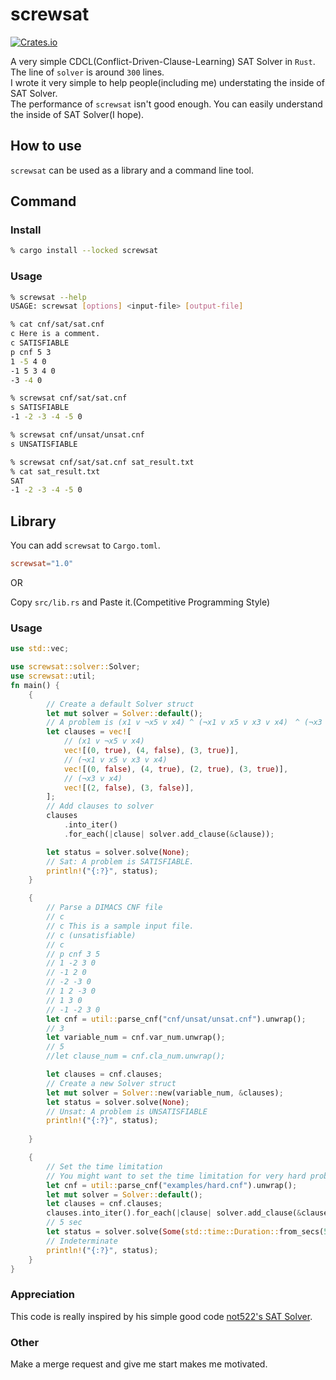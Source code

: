 # screwsat

[![Crates.io](https://img.shields.io/crates/v/screwsat)](https://crates.io/crates/screwsat)

A very simple CDCL(Conflict-Driven-Clause-Learning) SAT Solver in `Rust`. The line of `solver` is around `300` lines.  
I wrote it very simple to help people(including me) understating the inside of SAT Solver.  
The performance of `screwsat` isn't good enough. You can easily understand the inside of SAT Solver(I hope).

## How to use

`screwsat` can be used as a library and a command line tool. 

## Command

### Install

```bash
% cargo install --locked screwsat
```

### Usage

```bash
% screwsat --help
USAGE: screwsat [options] <input-file> [output-file]

% cat cnf/sat/sat.cnf
c Here is a comment.
c SATISFIABLE
p cnf 5 3
1 -5 4 0
-1 5 3 4 0
-3 -4 0

% screwsat cnf/sat/sat.cnf
s SATISFIABLE
-1 -2 -3 -4 -5 0

% screwsat cnf/unsat/unsat.cnf
s UNSATISFIABLE

% screwsat cnf/sat/sat.cnf sat_result.txt
% cat sat_result.txt
SAT
-1 -2 -3 -4 -5 0

```

## Library

You can add `screwsat` to `Cargo.toml`.

```toml
screwsat="1.0"
```

OR

Copy `src/lib.rs` and Paste it.(Competitive Programming Style)

### Usage

```rust
use std::vec;

use screwsat::solver::Solver;
use screwsat::util;
fn main() {
    {
        // Create a default Solver struct
        let mut solver = Solver::default();
        // A problem is (x1 v ¬x5 v x4) ^ (¬x1 v x5 v x3 v x4)　^ (¬x3 v x4)
        let clauses = vec![
            // (x1 v ¬x5 v x4)
            vec![(0, true), (4, false), (3, true)],
            // (¬x1 v x5 v x3 v x4)
            vec![(0, false), (4, true), (2, true), (3, true)],
            // (¬x3 v x4)
            vec![(2, false), (3, false)],
        ];
        // Add clauses to solver
        clauses
            .into_iter()
            .for_each(|clause| solver.add_clause(&clause));

        let status = solver.solve(None);
        // Sat: A problem is SATISFIABLE.
        println!("{:?}", status);
    }

    {
        // Parse a DIMACS CNF file
        // c
        // c This is a sample input file.
        // c (unsatisfiable)
        // c
        // p cnf 3 5
        // 1 -2 3 0
        // -1 2 0
        // -2 -3 0
        // 1 2 -3 0
        // 1 3 0
        // -1 -2 3 0
        let cnf = util::parse_cnf("cnf/unsat/unsat.cnf").unwrap();
        // 3
        let variable_num = cnf.var_num.unwrap();
        // 5
        //let clause_num = cnf.cla_num.unwrap();

        let clauses = cnf.clauses;
        // Create a new Solver struct
        let mut solver = Solver::new(variable_num, &clauses);
        let status = solver.solve(None);
        // Unsat: A problem is UNSATISFIABLE
        println!("{:?}", status);
     
    }

    {
        // Set the time limitation
        // You might want to set the time limitation for very hard problem
        let cnf = util::parse_cnf("examples/hard.cnf").unwrap();
        let mut solver = Solver::default();
        let clauses = cnf.clauses;
        clauses.into_iter().for_each(|clause| solver.add_clause(&clause));
        // 5 sec
        let status = solver.solve(Some(std::time::Duration::from_secs(5)));
        // Indeterminate
        println!("{:?}", status);
    }
}
```

### Appreciation

This code is really inspired by his simple good code [not522's SAT Solver](https://github.com/not522/CompetitiveProgramming/blob/master/include/math/sat.hpp).
### Other

Make a merge request and give me start makes me motivated.